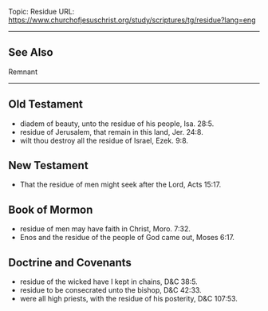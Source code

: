 Topic: Residue
URL: https://www.churchofjesuschrist.org/study/scriptures/tg/residue?lang=eng

---

## See Also

Remnant

---

## Old Testament

- diadem of beauty, unto the residue of his people, Isa. 28:5.
- residue of Jerusalem, that remain in this land, Jer. 24:8.
- wilt thou destroy all the residue of Israel, Ezek. 9:8.

## New Testament

- That the residue of men might seek after the Lord, Acts 15:17.

## Book of Mormon

- residue of men may have faith in Christ, Moro. 7:32.
- Enos and the residue of the people of God came out, Moses 6:17.

## Doctrine and Covenants

- residue of the wicked have I kept in chains, D&C 38:5.
- residue to be consecrated unto the bishop, D&C 42:33.
- were all high priests, with the residue of his posterity, D&C 107:53.

